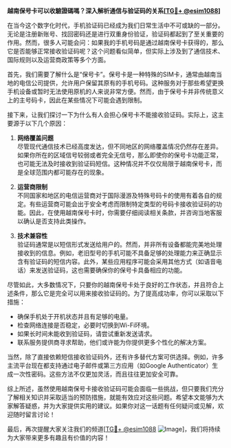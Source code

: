**越南保号卡可以收驗證碼嗎？深入解析通信与验证码的关系[[TG💪+ @esim1088](https://t.me/s/esim1088)]**

在当今这个数字化时代，手机验证码已经成为我们日常生活中不可或缺的一部分。无论是注册新账号、找回密码还是进行双重身份验证，验证码都起到了至关重要的作用。然而，很多人可能会问：如果我的手机号码是通过越南保号卡获得的，那么它是否能够正常接收验证码呢？这个问题看似简单，但实际上涉及到了通信技术、国际规则以及运营商政策等多个方面。

首先，我们需要了解什么是“保号卡”。保号卡是一种特殊的SIM卡，通常由越南当地的电信公司提供，允许用户保留其原有的手机号码。这种服务对于那些希望更换手机设备或暂时无法使用原机的人来说非常方便。然而，由于保号卡并非传统意义上的主号码卡，因此在某些情况下可能会遇到限制。

接下来，让我们探讨一下为什么有人会担心保号卡不能接收验证码。实际上，这主要源于以下几个原因：

1. **网络覆盖问题**  
   尽管现代通信技术已经高度发达，但不同地区的网络覆盖情况仍然存在差异。如果你所在的区域信号较弱或者完全无信号，那么即使你的保号卡功能正常，也可能无法及时接收到验证码短信。这种情况并不仅仅局限于越南保号卡，而是全球范围内都可能存在的现象。

2. **运营商限制**  
   不同国家和地区的电信运营商对于国际漫游及特殊号码卡的使用有着各自的规定。有些运营商可能会出于安全考虑而限制特定类型的号码卡接收验证码的功能。因此，在使用越南保号卡时，你需要仔细阅读相关条款，并咨询当地客服以确认是否支持此类操作。

3. **技术兼容性**  
   验证码通常是以短信形式发送给用户的。然而，并非所有设备都能完美地处理接收到的信息。例如，老旧型号的手机可能不具备足够的处理能力来正确显示含有验证码的短信内容。此外，某些应用程序可能会采用其他方式（如语音电话）来发送验证码，这也需要确保你的保号卡具备相应的功能。

尽管如此，大多数情况下，只要你的越南保号卡处于良好的工作状态，并且符合上述条件，那么它是完全可以用来接收验证码的。为了提高成功率，你可以采取以下措施：

- 确保手机处于开机状态并且有足够的电量。
- 检查网络连接是否稳定，必要时切换到Wi-Fi环境。
- 如果长时间未能收到验证码，请尝试重新发送请求。
- 联系服务提供商寻求帮助，他们或许能为你提供更多个性化的解决方案。

当然，除了直接依赖短信接收验证码外，还有许多替代方案可供选择。例如，许多主流平台现在都支持通过电子邮件或第三方应用（如Google Authenticator）生成一次性密码。这些方法不仅更加灵活，而且往往更加安全可靠。

综上所述，虽然使用越南保号卡接收验证码可能会面临一些挑战，但只要我们充分了解相关知识并采取适当的预防措施，就能有效应对这些问题。希望本文能够为大家解答疑惑，并为大家提供实用的建议。如果你对这一话题有任何疑问或见解，欢迎随时留言讨论！

最后，再次提醒大家关注我们的频道[[TG💪+ @esim1088](https://t.me/s/esim1088) ![Image](https://i.postimg.cc/4NQfJmqS/Snipaste-2025-05-13-00-14-12.png)]，我们将持续为大家带来更多有趣且有价值的内容！